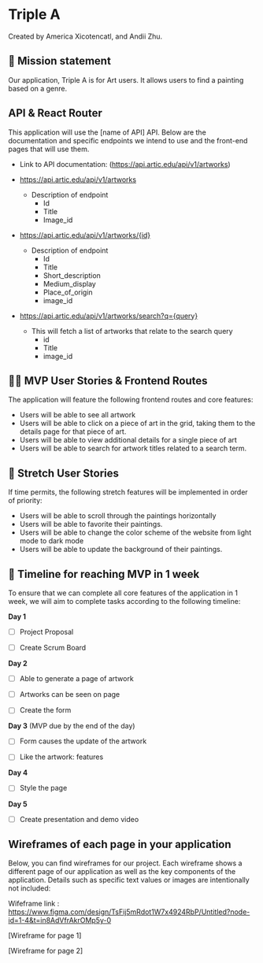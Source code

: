 # Triple A

Created by America Xicotencatl, and Andii Zhu.

## 🚀 Mission statement

Our application, Triple A is for Art users. It allows users to find a painting based on a genre.

## API & React Router

This application will use the [name of API] API. Below are the documentation and specific endpoints we intend to use and the front-end pages that will use them.

- Link to API documentation: (https://api.artic.edu/api/v1/artworks)

- https://api.artic.edu/api/v1/artworks
  - Description of endpoint
      - Id
      - Title
      - Image_id


- https://api.artic.edu/api/v1/artworks/{id}
  - Description of endpoint
    - Id
    - Title
    - Short_description
    - Medium_display
    - Place_of_origin
    - image_id


- https://api.artic.edu/api/v1/artworks/search?q={query}
  - This will fetch a list of artworks that relate to the search query
    - id 
    - Title
    - image_id


## 👩‍💻 MVP User Stories & Frontend Routes

The application will feature the following frontend routes and core features:

- Users will be able to see all artwork
- Users will be able to click on a piece of art in the grid, taking them to the details page for that piece of art.
- Users will be able to view additional details for a single piece of art
- Users will be able to search for artwork titles related to a search term.


## 🤔 Stretch User Stories

If time permits, the following stretch features will be implemented in order of priority:

- Users will be able to scroll through the paintings horizontally 
- Users will be able to favorite their paintings. 
- Users will be able to change the color scheme of the website from light mode to dark mode
- Users will be able to update the background of their paintings. 


## 📆 Timeline for reaching MVP in 1 week

To ensure that we can complete all core features of the application in 1 week, we will aim to complete tasks according to the following timeline:

**Day 1**
- [ ] Project Proposal 
- [ ] Create Scrum Board


**Day 2**
- [ ] Able to generate a page of artwork
- [ ] Artworks can be seen on page
- [ ] Create the form 


**Day 3** (MVP due by the end of the day)
- [ ] Form causes the update of the artwork
- [ ] Like the artwork: features 


**Day 4**
- [ ] Style the page

**Day 5**
- [ ] Create presentation and demo video


## Wireframes of each page in your application

Below, you can find wireframes for our project. Each wireframe shows a different page of our application as well as the key components of the application. Details such as specific text values or images are intentionally not included:

Wifeframe link : https://www.figma.com/design/TsFij5mRdot1W7x4924RbP/Untitled?node-id=1-4&t=in8AdVfrAkrOMp5y-0


[Wireframe for page 1]

[Wireframe for page 2]